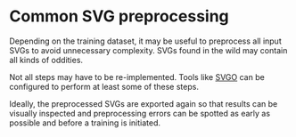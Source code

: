 # Common SVG preprocessing

Depending on the training dataset, it may be useful to preprocess all input SVGs to avoid unnecessary complexity. SVGs found in the wild may contain all kinds of oddities.

Not all steps may have to be re-implemented. Tools like [SVGO](https://github.com/svg/svgo/) can be configured to perform at least some of these steps.

Ideally, the preprocessed SVGs are exported again so that results can be visually inspected and preprocessing errors can be spotted as early as possible and before a training is initiated.